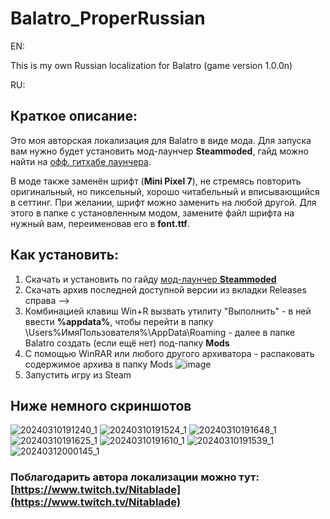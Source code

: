 # Balatro_ProperRussian
EN:

This is my own Russian localization for Balatro (game version 1.0.0n)

RU:
## Краткое описание:
Это моя авторская локализация для Balatro в виде мода. Для запуска вам нужно будет установить мод-лаунчер **Steammoded**, гайд можно найти на [офф. гитхабе лаунчера](https://github.com/Steamopollys/Steamodded).

В моде также заменён шрифт (**Mini Pixel 7**), не стремясь повторить оригинальный, но пиксельный, хорошо читабельный и вписывающийся в сеттинг. При желании, шрифт можно заменить на любой другой. Для этого в папке с установленным модом, замените файл шрифта на нужный вам, переименовав его в **font.ttf**.

## Как установить:
1. Скачать и установить по гайду [мод-лаунчер **Steammoded**](https://github.com/Steamopollys/Steamodded)
2. Скачать архив последней доступной версии из вкладки Releases справа -->
3. Комбинацией клавиш Win+R вызвать утилиту "Выполнить" - в ней ввести **%appdata%**, чтобы перейти в папку \Users\%ИмяПользователя%\AppData\Roaming - далее в папке Balatro создать (если ещё нет) под-папку **Mods**
4. С помощью WinRAR или любого другого архиватора - распаковать содержимое архива в папку Mods
![image](https://github.com/Nitablade/Balatro_ProperRussian/assets/109508685/d43bcc0e-b3c2-4cc6-930a-38ad98485d25)
5. Запустить игру из Steam

## Ниже немного скриншотов
![20240310191240_1](https://github.com/Nitablade/Balatro_ProperRussian/assets/109508685/8236fe84-7259-47f6-b9a7-7d194ba15195)
![20240310191524_1](https://github.com/Nitablade/Balatro_ProperRussian/assets/109508685/02724e7a-da85-4ee8-9e7d-80c1d0bcaae8)
![20240310191648_1](https://github.com/Nitablade/Balatro_ProperRussian/assets/109508685/6f63459f-451c-4271-a478-c9e03668674f)
![20240310191625_1](https://github.com/Nitablade/Balatro_ProperRussian/assets/109508685/eeb729fc-3d44-4eb0-a695-ebae7c23eea2)
![20240310191610_1](https://github.com/Nitablade/Balatro_ProperRussian/assets/109508685/d93e822e-47fb-407c-94e4-844bf164b654)
![20240310191539_1](https://github.com/Nitablade/Balatro_ProperRussian/assets/109508685/7b9a8354-f522-4400-a689-ee5e79a63219)
![20240312000145_1](https://github.com/Nitablade/Balatro_ProperRussian/assets/109508685/b5b94381-34af-4266-b829-58c6b0571b80)

### Поблагодарить автора локализации можно тут: [https://www.twitch.tv/Nitablade](https://www.twitch.tv/Nitablade)
